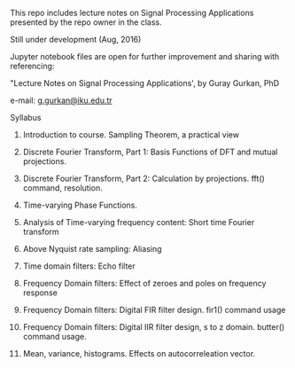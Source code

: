 
This repo includes lecture notes on Signal Processing Applications presented by the repo owner in the class. 

Still under development (Aug, 2016)

Jupyter notebook files are open for further improvement and sharing with referencing:

"Lecture Notes on Signal Processing Applications', by Guray Gurkan, PhD

e-mail: g.gurkan@iku.edu.tr

Syllabus

1. Introduction to course. Sampling Theorem, a practical view

2. Discrete Fourier Transform, Part 1: Basis Functions of DFT and mutual projections.

3. Discrete Fourier Transform, Part 2: Calculation by projections. fft() command, resolution.

4. Time-varying Phase Functions.

5. Analysis of Time-varying frequency content: Short time Fourier transform

6. Above Nyquist rate sampling: Aliasing

7. Time domain filters: Echo filter

8. Frequency Domain filters: Effect of zeroes and poles on frequency response

9. Frequency Domain filters: Digital FIR filter design. fir1() command usage

10. Frequency Domain filters: Digital IIR filter design, s to z domain. butter() command usage.

11. Mean, variance, histograms. Effects on autocorreleation vector.
